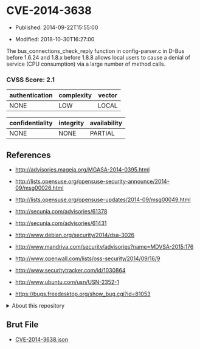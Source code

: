 # CVE-2014-3638

- Published: 2014-09-22T15:55:00

- Modified: 2018-10-30T16:27:00

The bus_connections_check_reply function in config-parser.c in D-Bus before 1.6.24 and 1.8.x before 1.8.8 allows local users to cause a denial of service (CPU consumption) via a large number of method calls.

### CVSS Score: **2.1**

| authentication | complexity | vector |
| --- | --- | --- |
| NONE | LOW | LOCAL |

| confidentiality | integrity | availability |
| --- | --- | --- |
| NONE | NONE | PARTIAL |

## References

* http://advisories.mageia.org/MGASA-2014-0395.html

* http://lists.opensuse.org/opensuse-security-announce/2014-09/msg00026.html

* http://lists.opensuse.org/opensuse-updates/2014-09/msg00049.html

* http://secunia.com/advisories/61378

* http://secunia.com/advisories/61431

* http://www.debian.org/security/2014/dsa-3026

* http://www.mandriva.com/security/advisories?name=MDVSA-2015:176

* http://www.openwall.com/lists/oss-security/2014/09/16/9

* http://www.securitytracker.com/id/1030864

* http://www.ubuntu.com/usn/USN-2352-1

* https://bugs.freedesktop.org/show_bug.cgi?id=81053

<details>
<summary>About this repository</summary> 

  This repository is part of the project [Live Hack CVE](https://github.com/Live-Hack-CVE). Main website can be found [www.live-hack.org](https://www.live-hack.org) 
  
  Made by [Sn0wAlice](https://github.com/Sn0wAlice) for the people that care about security and need to have a feed of the latest CVEs. Hope you enjoy it, don't forget to star the repo and follow me on [Twitter](https://twitter.com/Sn0wAlice) and [Github](https://github.com/Sn0wAlice). And that is my [personnal website](https://www.alice-snow.me/)

  - [Home Page](https://github.com/Live-Hack-CVE)
  - [Framework](https://github.com/Live-Hack-CVE/cve-framework)
  - [CVE database](https://github.com/Live-Hack-CVE/full_database)
  - [Changelog](https://github.com/Live-Hack-CVE/Changelog)
</details>

## Brut File

* [CVE-2014-3638.json](https://raw.githubusercontent.com/Live-Hack-CVE/full_database/main/cves/2014/CVE-2014-3638.json)

